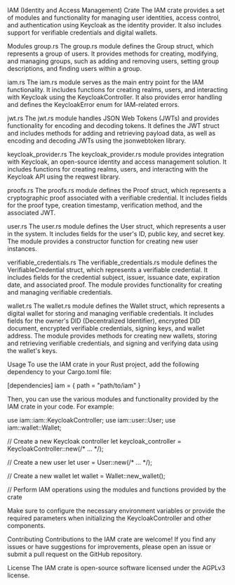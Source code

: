 IAM (Identity and Access Management) Crate
The IAM crate provides a set of modules and functionality for managing user identities, access control, and authentication using Keycloak as the identity provider. It also includes support for verifiable credentials and digital wallets.

Modules
group.rs
The group.rs module defines the Group struct, which represents a group of users. It provides methods for creating, modifying, and managing groups, such as adding and removing users, setting group descriptions, and finding users within a group.

iam.rs
The iam.rs module serves as the main entry point for the IAM functionality. It includes functions for creating realms, users, and interacting with Keycloak using the KeycloakController. It also provides error handling and defines the KeycloakError enum for IAM-related errors.

jwt.rs
The jwt.rs module handles JSON Web Tokens (JWTs) and provides functionality for encoding and decoding tokens. It defines the JWT struct and includes methods for adding and retrieving payload data, as well as encoding and decoding JWTs using the jsonwebtoken library.

keycloak_provider.rs
The keycloak_provider.rs module provides integration with Keycloak, an open-source identity and access management solution. It includes functions for creating realms, users, and interacting with the Keycloak API using the reqwest library.

proofs.rs
The proofs.rs module defines the Proof struct, which represents a cryptographic proof associated with a verifiable credential. It includes fields for the proof type, creation timestamp, verification method, and the associated JWT.

user.rs
The user.rs module defines the User struct, which represents a user in the system. It includes fields for the user's ID, public key, and secret key. The module provides a constructor function for creating new user instances.

verifiable_credentials.rs
The verifiable_credentials.rs module defines the VerifiableCredential struct, which represents a verifiable credential. It includes fields for the credential subject, issuer, issuance date, expiration date, and associated proof. The module provides functionality for creating and managing verifiable credentials.

wallet.rs
The wallet.rs module defines the Wallet struct, which represents a digital wallet for storing and managing verifiable credentials. It includes fields for the owner's DID (Decentralized Identifier), encrypted DID document, encrypted verifiable credentials, signing keys, and wallet address. The module provides methods for creating new wallets, storing and retrieving verifiable credentials, and signing and verifying data using the wallet's keys.

Usage
To use the IAM crate in your Rust project, add the following dependency to your Cargo.toml file:

[dependencies]
iam = { path = "path/to/iam" }



Then, you can use the various modules and functionality provided by the IAM crate in your code. For example:

use iam::iam::KeycloakController;
use iam::user::User;
use iam::wallet::Wallet;

// Create a new Keycloak controller
let keycloak_controller = KeycloakController::new(/* ... */);

// Create a new user
let user = User::new(/* ... */);

// Create a new wallet
let wallet = Wallet::new_wallet();

// Perform IAM operations using the modules and functions provided by the crate



Make sure to configure the necessary environment variables or provide the required parameters when initializing the KeycloakController and other components.

Contributing
Contributions to the IAM crate are welcome! If you find any issues or have suggestions for improvements, please open an issue or submit a pull request on the GitHub repository.

License
The IAM crate is open-source software licensed under the AGPLv3 license.